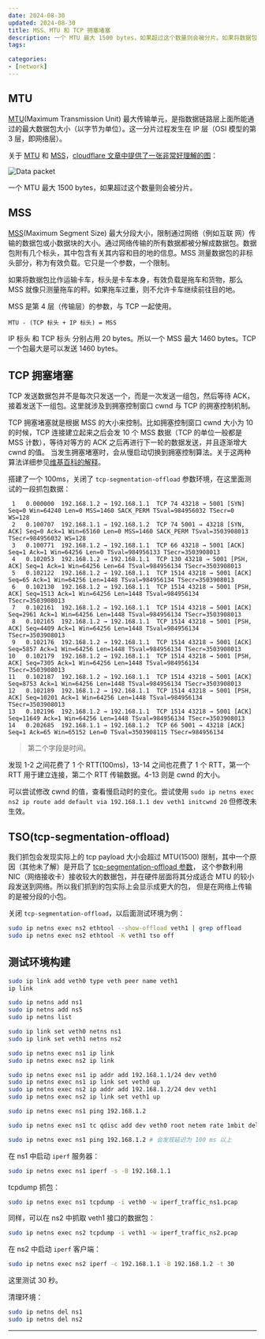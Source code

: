 ```yaml
---
date: 2024-08-30
updated: 2024-08-30
title: MSS、MTU 和 TCP 拥塞堵塞
description: 一个 MTU 最大 1500 bytes，如果超过这个数量则会被分片。如果将数据包比作运输卡车，标头是卡车本身，有效负载是拖车和货物，那么 MSS 就像只测量拖车的秤。如果拖车过重，则不允许卡车继续前往目的地。
tags:

categories:
- [network]
---
```


## MTU

[MTU][2](Maximum Transmission Unit) 最大传输单元，是指数据链路层上面所能通过的最大数据包大小（以字节为单位）。这一分片过程发生在 IP 层（OSI 模型的第 3 层，即网络层）。

关于 [MTU](#MTU) 和 [MSS](#MSS)，[cloudflare 文章中提供了一张非常好理解的图][2]：

![Data packet](https://www.cloudflare.com/resources/images/slt3lc6tev37/29tC841gKxTb6c2fUFJro6/9c49654618fe84f3c00700629f30a6e4/MSS_TCP_segment_packet_diagram.png)

一个 MTU 最大 1500 bytes，如果超过这个数量则会被分片。

## MSS

[MSS][1](Maximum Segment Size) 最大分段大小，限制通过网络（例如互联 网）传输的数据包或小数据块的大小。通过网络传输的所有数据都被分解成数据包。数据包附有几个标头，其中包含有关其内容和目的地的信息。MSS 测量数据包的非标头部分，称为有效负载。它只是一个参数，一个限制。

如果将数据包比作运输卡车，标头是卡车本身，有效负载是拖车和货物，那么 MSS 就像只测量拖车的秤。如果拖车过重，则不允许卡车继续前往目的地。

MSS 是第 4 层（传输层）的参数，与 TCP 一起使用。

`MTU - (TCP 标头 + IP 标头) = MSS`

IP 标头 和 TCP 标头 分别占用 20 bytes。所以一个 MSS 最大 1460 bytes。TCP 一个包最大是可以发送 1460 bytes。

## TCP 拥塞堵塞

TCP 发送数据包并不是每次只发送一个，而是一次发送一组包，然后等待 ACK，接着发送下一组包。这里就涉及到拥塞控制窗口 cwnd 与 TCP 的拥塞控制机制。

TCP 拥塞堵塞就是根据 MSS 的大小来控制。比如拥塞控制窗口 cwnd 大小为 10 的时候，TCP 连接建立起来之后会发 10 个 MSS 数据（TCP 的单位一般都是 MSS 计数），等待对等方的 ACK 之后再进行下一轮的数据发送，并且逐渐增大 cwnd 的值。
当发生拥塞堵塞时，会从慢启动切换到拥塞控制算法。关于这两种算法详细参见[维基百科的解释][3]。

搭建了一个 100ms，关闭了 `tcp-segmentation-offload` 参数环境，在这里面测试的一段抓包数据：

```console
 1   0.000000  192.168.1.2 → 192.168.1.1  TCP 74 43218 → 5001 [SYN] Seq=0 Win=64240 Len=0 MSS=1460 SACK_PERM TSval=984956032 TSecr=0 WS=128
 2   0.100707  192.168.1.1 → 192.168.1.2  TCP 74 5001 → 43218 [SYN, ACK] Seq=0 Ack=1 Win=65160 Len=0 MSS=1460 SACK_PERM TSval=3503908013 TSecr=984956032 WS=128
 3   0.100771  192.168.1.2 → 192.168.1.1  TCP 66 43218 → 5001 [ACK] Seq=1 Ack=1 Win=64256 Len=0 TSval=984956133 TSecr=3503908013
 4   0.102053  192.168.1.2 → 192.168.1.1  TCP 130 43218 → 5001 [PSH, ACK] Seq=1 Ack=1 Win=64256 Len=64 TSval=984956134 TSecr=3503908013
 5   0.102122  192.168.1.2 → 192.168.1.1  TCP 1514 43218 → 5001 [ACK] Seq=65 Ack=1 Win=64256 Len=1448 TSval=984956134 TSecr=3503908013
 6   0.102130  192.168.1.2 → 192.168.1.1  TCP 1514 43218 → 5001 [PSH, ACK] Seq=1513 Ack=1 Win=64256 Len=1448 TSval=984956134 TSecr=3503908013
 7   0.102161  192.168.1.2 → 192.168.1.1  TCP 1514 43218 → 5001 [ACK] Seq=2961 Ack=1 Win=64256 Len=1448 TSval=984956134 TSecr=3503908013
 8   0.102165  192.168.1.2 → 192.168.1.1  TCP 1514 43218 → 5001 [PSH, ACK] Seq=4409 Ack=1 Win=64256 Len=1448 TSval=984956134 TSecr=3503908013
 9   0.102176  192.168.1.2 → 192.168.1.1  TCP 1514 43218 → 5001 [ACK] Seq=5857 Ack=1 Win=64256 Len=1448 TSval=984956134 TSecr=3503908013
10   0.102179  192.168.1.2 → 192.168.1.1  TCP 1514 43218 → 5001 [PSH, ACK] Seq=7305 Ack=1 Win=64256 Len=1448 TSval=984956134 TSecr=3503908013
11   0.102187  192.168.1.2 → 192.168.1.1  TCP 1514 43218 → 5001 [ACK] Seq=8753 Ack=1 Win=64256 Len=1448 TSval=984956134 TSecr=3503908013
12   0.102189  192.168.1.2 → 192.168.1.1  TCP 1514 43218 → 5001 [PSH, ACK] Seq=10201 Ack=1 Win=64256 Len=1448 TSval=984956134 TSecr=3503908013
13   0.102196  192.168.1.2 → 192.168.1.1  TCP 1514 43218 → 5001 [ACK] Seq=11649 Ack=1 Win=64256 Len=1448 TSval=984956134 TSecr=3503908013
14   0.202685  192.168.1.1 → 192.168.1.2  TCP 66 5001 → 43218 [ACK] Seq=1 Ack=65 Win=65152 Len=0 TSval=3503908115 TSecr=984956134
```

> 第二个字段是时间。

发现 1-2 之间花费了 1 个 RTT(100ms)，13-14 之间也花费了 1 个 RTT，第一个 RTT 用于建立连接，第二个 RTT 传输数据。4-13 则是 cwnd 的大小。

可以尝试修改 cwnd 的值，查看慢启动时的变化。尝试使用 `sudo ip netns exec ns2 ip route add default via 192.168.1.1 dev veth1 initcwnd 20` 但修改未生效。

## TSO(tcp-segmentation-offload)

我们抓包会发现实际上的 tcp payload 大小会超过 MTU(1500) 限制，其中一个原因（其他未了解）是开启了 [tcp-segmentation-offload 参数][4]，
这个参数利用 NIC（网络接收卡）接收较大的数据包，并在硬件层面将其分成适合 MTU 的较小段发送到网络。所以我们抓到的包实际上会显示成更大的包，
但是在网络上传输的是被分段的小包。

关闭 `tcp-segmentation-offload`，以后面测试环境为例：

```bash
sudo ip netns exec ns2 ethtool --show-offload veth1 | grep offload
sudo ip netns exec ns2 ethtool -K veth1 tso off
```

## 测试环境构建

```bash
sudo ip link add veth0 type veth peer name veth1
ip link

sudo ip netns add ns1
sudo ip netns add ns5
sudo ip netns list

sudo ip link set veth0 netns ns1
sudo ip link set veth1 netns ns2

sudo ip netns exec ns1 ip link
sudo ip netns exec ns2 ip link

sudo ip netns exec ns1 ip addr add 192.168.1.1/24 dev veth0
sudo ip netns exec ns1 ip link set veth0 up
sudo ip netns exec ns2 ip addr add 192.168.1.2/24 dev veth1
sudo ip netns exec ns2 ip link set veth1 up

sudo ip netns exec ns1 ping 192.168.1.2

sudo ip netns exec ns1 tc qdisc add dev veth0 root netem rate 1mbit delay 100ms

sudo ip netns exec ns1 ping 192.168.1.2 # 会发现延迟为 100 ms 以上
```

在 ns1 中启动 `iperf` 服务器：

```bash
sudo ip netns exec ns1 iperf -s -B 192.168.1.1
```

tcpdump 抓包：

```bash
sudo ip netns exec ns1 tcpdump -i veth0 -w iperf_traffic_ns1.pcap
```

同样，可以在 ns2 中抓取 veth1 接口的数据包：

```bash
sudo ip netns exec ns2 tcpdump -i veth1 -w iperf_traffic_ns2.pcap
```

在 ns2 中启动 `iperf` 客户端：

```bash
sudo ip netns exec ns2 iperf -c 192.168.1.1 -B 192.168.1.2 -t 30
```

这里测试 30 秒。

清理环境：

```bash
sudo ip netns del ns1
sudo ip netns del ns2
```

---

[1]: https://www.cloudflare.com/zh-cn/learning/network-layer/what-is-mss/ "什么是 MSS（最大分段大小）？"
[2]: https://www.cloudflare.com/zh-cn/learning/network-layer/what-is-mtu/ "什么是 MTU (最大传输单元)？"
[3]: https://en.wikipedia.org/wiki/TCP_congestion_control "TCP congestion control"
[4]: https://www.kernel.org/doc/html/latest/networking/segmentation-offloads.html#tcp-segmentation-offload "TCP Segmentation Offload"
